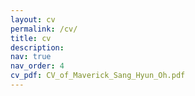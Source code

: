 ```yaml
---
layout: cv
permalink: /cv/
title: cv
description: 
nav: true
nav_order: 4
cv_pdf: CV_of_Maverick_Sang_Hyun_Oh.pdf
---
```

